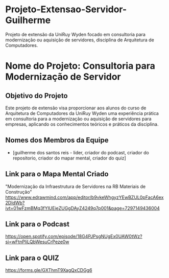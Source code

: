 # Projeto-Extensao-Servidor-Guilherme
Projeto de extensão da UniRuy Wyden focado em consultoria para modernização ou aquisição de servidores, disciplina de Arquitetura de Computadores.

# Nome do Projeto: Consultoria para Modernização de Servidor

## Objetivo do Projeto
Este projeto de extensão visa proporcionar aos alunos do curso de Arquitetura de Computadores da UniRuy Wyden uma experiência prática em consultoria para a modernização ou aquisição de servidores para empresas, aplicando os conhecimentos teóricos e práticos da disciplina.

## Nomes dos Membros da Equipe
* [guilherme dos santos reis - lider, criador do podcast, criador do repositorio, criador do mapar mental, criador do quiz]


## Link para o Mapa Mental Criado

"Modernização da Infraestrutura de Servidores na RB Materiais de Construção" 
https://www.edrawmind.com/app/editor/b9vkeWhgyzYEwBZUL0pFacA6ex2DIdWb?ivt=01wFzmBMq3fYlUEieZUGgDAyZ4249q7p001&page=7297149436004

## Link para o Podcast
https://open.spotify.com/episode/18G4PJPsgNUgEx0UAW0tWz?si=wFtnPliLQbWesuCrPeze0w

## Link para o QUIZ

https://forms.gle/GXThmT9XagQxCDGg6
